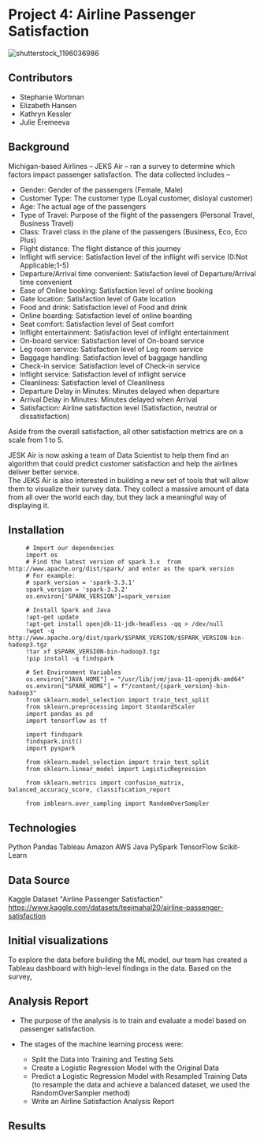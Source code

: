 # Project 4: Airline Passenger Satisfaction
![shutterstock_1196036986](https://github.com/hi8julie/project-4/assets/118202453/3312c8da-d46d-448b-8806-85515c4f8631)

## Contributors 
* Stephanie Wortman
* Elizabeth Hansen
* Kathryn Kessler
* Julie Eremeeva

## Background 
Michigan-based Airlines – JEKS Air – ran a survey to determine which factors impact passenger satisfaction. 
The data collected includes – 
 * Gender: Gender of the passengers (Female, Male)
 * Customer Type: The customer type (Loyal customer, disloyal customer)
 * Age: The actual age of the passengers
 * Type of Travel: Purpose of the flight of the passengers (Personal Travel, Business Travel)
 * Class: Travel class in the plane of the passengers (Business, Eco, Eco Plus)
 * Flight distance: The flight distance of this journey
 * Inflight wifi service: Satisfaction level of the inflight wifi service (0:Not Applicable;1-5)
 * Departure/Arrival time convenient: Satisfaction level of Departure/Arrival time convenient
 * Ease of Online booking: Satisfaction level of online booking
 * Gate location: Satisfaction level of Gate location
 * Food and drink: Satisfaction level of Food and drink
 * Online boarding: Satisfaction level of online boarding
 * Seat comfort: Satisfaction level of Seat comfort
 * Inflight entertainment: Satisfaction level of inflight entertainment
 * On-board service: Satisfaction level of On-board service
 * Leg room service: Satisfaction level of Leg room service
 * Baggage handling: Satisfaction level of baggage handling
 * Check-in service: Satisfaction level of Check-in service
 * Inflight service: Satisfaction level of inflight service
 * Cleanliness: Satisfaction level of Cleanliness
 * Departure Delay in Minutes: Minutes delayed when departure
 * Arrival Delay in Minutes: Minutes delayed when Arrival
 * Satisfaction: Airline satisfaction level (Satisfaction, neutral or dissatisfaction)

Aside from the overall satisfaction, all other satisfaction metrics are on a scale from 1 to 5.

JESK Air is now asking a team of Data Scientist to help them find an algorithm that could predict customer satisfaction and help the airlines deliver better service.  
The JEKS Air is also interested in building a new set of tools that will allow them to visualize their survey data. They collect a massive amount of data from all over the world each day, but they lack a meaningful way of displaying it. 

## Installation
         # Import our dependencies
         import os
         # Find the latest version of spark 3.x  from http://www.apache.org/dist/spark/ and enter as the spark version
         # For example:
         # spark_version = 'spark-3.3.1'
         spark_version = 'spark-3.3.2'
         os.environ['SPARK_VERSION']=spark_version

         # Install Spark and Java
         !apt-get update
         !apt-get install openjdk-11-jdk-headless -qq > /dev/null
         !wget -q http://www.apache.org/dist/spark/$SPARK_VERSION/$SPARK_VERSION-bin-hadoop3.tgz
         !tar xf $SPARK_VERSION-bin-hadoop3.tgz
         !pip install -q findspark

         # Set Environment Variables
         os.environ["JAVA_HOME"] = "/usr/lib/jvm/java-11-openjdk-amd64"
         os.environ["SPARK_HOME"] = f"/content/{spark_version}-bin-hadoop3"
         from sklearn.model_selection import train_test_split
         from sklearn.preprocessing import StandardScaler
         import pandas as pd
         import tensorflow as tf

         import findspark
         findspark.init() 
         import pyspark
         
         from sklearn.model_selection import train_test_split
         from sklearn.linear_model import LogisticRegression
         
         from sklearn.metrics import confusion_matrix, balanced_accuracy_score, classification_report
         
         from imblearn.over_sampling import RandomOverSampler

## Technologies 
Python Pandas
Tableau
Amazon AWS
Java
PySpark 
TensorFlow
Scikit-Learn

## Data Source 
Kaggle Dataset "Airline Passenger Satisfaction" https://www.kaggle.com/datasets/teejmahal20/airline-passenger-satisfaction

## Initial visualizations
To explore the data before building the ML model, our team has created a Tableau dashboard with high-level findings in the data. Based on the survey, 


## Analysis Report
* The purpose of the analysis is to train and evaluate a model based on passenger satisfaction. 
* The stages of the machine learning process were: 

  - Split the Data into Training and Testing Sets
  - Create a Logistic Regression Model with the Original Data
  - Predict a Logistic Regression Model with Resampled Training Data (to resample the data and achieve a balanced dataset, we used the RandomOverSampler method)
  - Write an Airline Satisfaction Analysis Report

## Results
